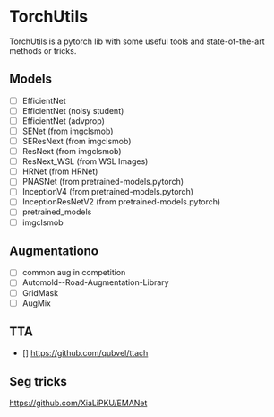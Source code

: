 # TorchUtils
TorchUtils is a pytorch lib with some useful tools and state-of-the-art methods or tricks.

## Models

- [ ] EfficientNet
- [ ] EfficientNet (noisy student)
- [ ] EfficientNet (advprop)
- [ ] SENet (from imgclsmob)
- [ ] SEResNext (from imgclsmob)
- [ ] ResNext (from imgclsmob)
- [ ] ResNext_WSL (from WSL Images)
- [ ] HRNet (from HRNet)
- [ ] PNASNet (from pretrained-models.pytorch)
- [ ] InceptionV4 (from pretrained-models.pytorch)
- [ ] InceptionResNetV2 (from pretrained-models.pytorch)
- [ ] pretrained_models
- [ ] imgclsmob

## Augmentationo

- [ ] common aug in competition
- [ ] Automold--Road-Augmentation-Library
- [ ] GridMask
- [ ] AugMix

## TTA
 - [] https://github.com/qubvel/ttach
 
## Seg tricks
https://github.com/XiaLiPKU/EMANet
